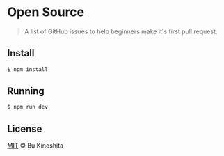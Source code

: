 # Open Source
> A list of GitHub issues to help beginners make it's first pull request.

## Install
```bash
$ npm install
```

## Running
```bash
$ npm run dev
```
## License
[MIT](https://github.com/bukinoshita/open-source/blob/master/LICENSE) &copy; Bu Kinoshita
